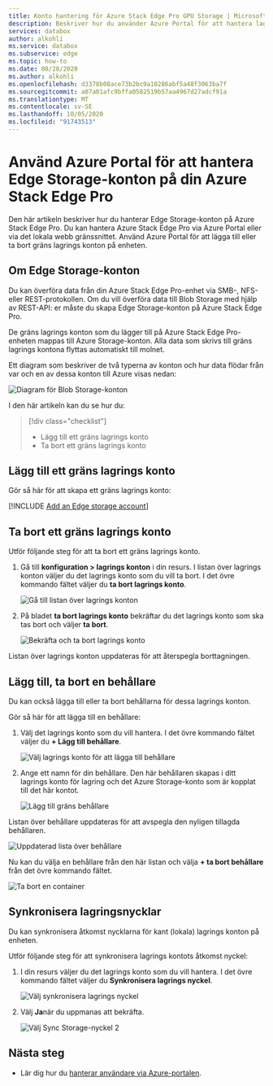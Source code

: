 ```yaml
---
title: Konto hantering för Azure Stack Edge Pro GPU Storage | Microsoft Docs
description: Beskriver hur du använder Azure Portal för att hantera lagrings kontot på din Azure Stack Edge Pro.
services: databox
author: alkohli
ms.service: databox
ms.subservice: edge
ms.topic: how-to
ms.date: 08/28/2020
ms.author: alkohli
ms.openlocfilehash: d3378b08ace73b2bc9a10286abf5a48f3063ba7f
ms.sourcegitcommit: a07a01afc9bffa0582519b57aa4967d27adcf91a
ms.translationtype: MT
ms.contentlocale: sv-SE
ms.lasthandoff: 10/05/2020
ms.locfileid: "91743513"
---
```

# <a name="use-the-azure-portal-to-manage-edge-storage-accounts-on-your-azure-stack-edge-pro"></a>Använd Azure Portal för att hantera Edge Storage-konton på din Azure Stack Edge Pro

<!--[!INCLUDE [applies-to-skus](../../includes/azure-stack-edge-applies-to-all-sku.md)]-->

Den här artikeln beskriver hur du hanterar Edge Storage-konton på Azure Stack Edge Pro. Du kan hantera Azure Stack Edge Pro via Azure Portal eller via det lokala webb gränssnittet. Använd Azure Portal för att lägga till eller ta bort gräns lagrings konton på enheten.

## <a name="about-edge-storage-accounts"></a>Om Edge Storage-konton

Du kan överföra data från din Azure Stack Edge Pro-enhet via SMB-, NFS-eller REST-protokollen. Om du vill överföra data till Blob Storage med hjälp av REST-API: er måste du skapa Edge Storage-konton på Azure Stack Edge Pro. 

De gräns lagrings konton som du lägger till på Azure Stack Edge Pro-enheten mappas till Azure Storage-konton. Alla data som skrivs till gräns lagrings kontona flyttas automatiskt till molnet.

Ett diagram som beskriver de två typerna av konton och hur data flödar från var och en av dessa konton till Azure visas nedan:

![Diagram för Blob Storage-konton](media/azure-stack-edge-j-series-manage-storage-accounts/ase-blob-storage.svg)

I den här artikeln kan du se hur du:

> [!div class="checklist"]
> * Lägg till ett gräns lagrings konto
> * Ta bort ett gräns lagrings konto


## <a name="add-an-edge-storage-account"></a>Lägg till ett gräns lagrings konto

Gör så här för att skapa ett gräns lagrings konto:

[!INCLUDE [Add an Edge storage account](../../includes/azure-stack-edge-gateway-add-storage-account.md)]

## <a name="delete-an-edge-storage-account"></a>Ta bort ett gräns lagrings konto

Utför följande steg för att ta bort ett gräns lagrings konto.

1. Gå till **konfiguration > lagrings konton** i din resurs. I listan över lagrings konton väljer du det lagrings konto som du vill ta bort. I det övre kommando fältet väljer du **ta bort lagrings konto**.

    ![Gå till listan över lagrings konton](media/azure-stack-edge-j-series-manage-storage-accounts/delete-edge-storage-account-1.png)

2. På bladet **ta bort lagrings konto** bekräftar du det lagrings konto som ska tas bort och väljer **ta bort**.

    ![Bekräfta och ta bort lagrings konto](media/azure-stack-edge-j-series-manage-storage-accounts/delete-edge-storage-account-2.png)

Listan över lagrings konton uppdateras för att återspegla borttagningen.


## <a name="add-delete-a-container"></a>Lägg till, ta bort en behållare

Du kan också lägga till eller ta bort behållarna för dessa lagrings konton.

Gör så här för att lägga till en behållare:

1. Välj det lagrings konto som du vill hantera. I det övre kommando fältet väljer du **+ Lägg till behållare**.

    ![Välj lagrings konto för att lägga till behållare](media/azure-stack-edge-j-series-manage-storage-accounts/add-container-1.png)

2. Ange ett namn för din behållare. Den här behållaren skapas i ditt lagrings konto för lagring och det Azure Storage-konto som är kopplat till det här kontot. 

    ![Lägg till gräns behållare](media/azure-stack-edge-j-series-manage-storage-accounts/add-container-2.png)

Listan över behållare uppdateras för att avspegla den nyligen tillagda behållaren.

![Uppdaterad lista över behållare](media/azure-stack-edge-j-series-manage-storage-accounts/add-container-4.png)

Nu kan du välja en behållare från den här listan och välja **+ ta bort behållare** från det övre kommando fältet. 

![Ta bort en container](media/azure-stack-edge-j-series-manage-storage-accounts/add-container-3.png)

## <a name="sync-storage-keys"></a>Synkronisera lagringsnycklar

Du kan synkronisera åtkomst nycklarna för kant (lokala) lagrings konton på enheten. 

Utför följande steg för att synkronisera lagrings kontots åtkomst nyckel:

1. I din resurs väljer du det lagrings konto som du vill hantera. I det övre kommando fältet väljer du **Synkronisera lagrings nyckel**.

    ![Välj synkronisera lagrings nyckel](media/azure-stack-edge-j-series-manage-storage-accounts/sync-storage-key-1.png)

2. Välj **Ja**när du uppmanas att bekräfta.

    ![Välj Sync Storage-nyckel 2](media/azure-stack-edge-j-series-manage-storage-accounts/sync-storage-key-2.png)

## <a name="next-steps"></a>Nästa steg

- Lär dig hur du [hanterar användare via Azure-portalen](azure-stack-edge-j-series-manage-users.md).
